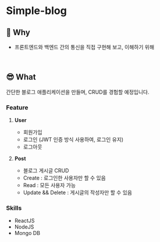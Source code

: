# Simple-blog

## 🤔 Why

- 프론트엔드와 백엔드 간의 통신을 직접 구현해 보고, 이해하기 위해

<br>

## 😎 What

간단한 블로그 애플리케이션을 만들며, CRUD를 경험할 예정입니다.

### Feature

1. **User**

   - 회원가입
   - 로그인 (JWT 인증 방식 사용하여, 로그인 유지)
   - 로그아웃

2. **Post**

   - 블로그 게시글 CRUD
   - Create : 로그인한 사용자만 할 수 있음
   - Read : 모든 사용자 가능
   - Update && Delete : 게시글의 작성자만 할 수 있음

### Skills

- ReactJS
- NodeJS
- Mongo DB
